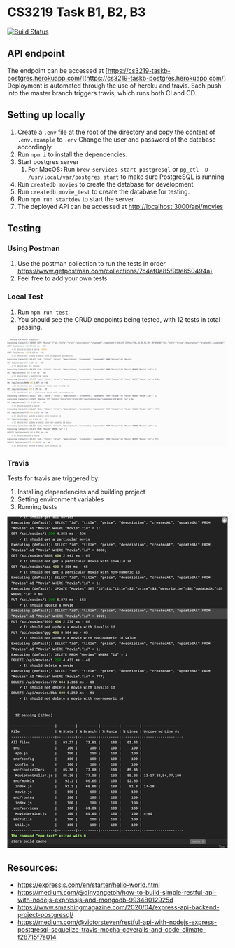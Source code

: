 # CS3219 Task B1, B2, B3

[![Build Status](https://app.travis-ci.com/keane-123/cs3219-taskb.svg?token=MaHWy7usFLCw5aP2t2ft&branch=master)](https://app.travis-ci.com/keane-123/cs3219-taskb)

## API endpoint

The endpoint can be accessed at [https://cs3219-taskb-postgres.herokuapp.com/](https://cs3219-taskb-postgres.herokuapp.com/)  <br>
Deployment is automated through the use of heroku and travis. Each push into the master branch triggers travis, which runs both CI and CD.

## Setting up locally

1. Create a `.env` file at the root of the directory and copy the content of `.env.example` to `.env` Change the user and password of the database accordingly.
2. Run `npm i` to install the dependencies.
3. Start postgres server
   1. For MacOS: Run `brew services start postgresql` or `pg_ctl -D /usr/local/var/postgres start` to make sure PostgreSQL is running
4. Run `createdb movies` to create the database for development.
5. Run `createdb movie_test` to create the database for testing.
6. Run `npm run startdev` to start the server.
7. The deployed API can be accessed at [http://localhost:3000/api/movies](http://localhost:3000/api/movies)

## Testing

### Using Postman

1. Use the postman collection to run the tests in order [https://www.getpostman.com/collections/7c4af0a85f99e650494a)](https://www.getpostman.com/collections/7c4af0a85f99e650494a)
2. Feel free to add your own tests

### Local Test

1. Run `npm run test`
2. You should see the CRUD endpoints being tested, with 12 tests in total passing.

![img.png](localTests.png)

### Travis

Tests for travis are triggered by:

1. Installing dependencies and building project
2. Setting environment variables
3. Running tests

![img.png](travisTests.png)

## Resources:

- https://expressjs.com/en/starter/hello-world.html
- https://medium.com/@dinyangetoh/how-to-build-simple-restful-api-with-nodejs-expressjs-and-mongodb-99348012925d
- https://www.smashingmagazine.com/2020/04/express-api-backend-project-postgresql/
- https://medium.com/@victorsteven/restful-api-with-nodejs-express-postgresql-sequelize-travis-mocha-coveralls-and-code-climate-f28715f7a014
